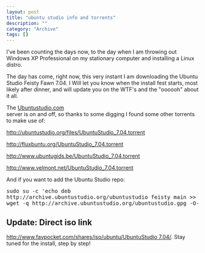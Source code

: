 ```yaml
--- 
layout: post 
title: "ubuntu studio info and torrents"
description: ""
category: "Archive"
tags: []
---  
```

<p>I've been counting the days now, to the day when I am throwing out Windows XP Professional on my stationary computer and installing a Linux distro.</p> <p>The day has come, right now, this very instant I am downloading the Ubuntu Studio Feisty Fawn 7.04. I Will let you know when the install fest starts, most likely after dinner, and will update you on the WTF's and the "oooooh" about it all.</p> <p>The <a href="http://www.ubuntustudio.com/home">Ubuntustudio.com</a> <br/> server is on and off, so thanks to some digging I found some other torrents to make use of:</p> 
<a href="http://ubuntustudio.org/files/UbuntuStudio_7.04.torrent">http://ubuntustudio.org/files/UbuntuStudio_7.04.torrent</a>
 
<a href="http://fluxbuntu.org/UbuntuStudio_7.04.torrent">http://fluxbuntu.org/UbuntuStudio_7.04.torrent</a>
 
<a href="http://www.ubuntugids.be/UbuntuStudio_7.04.torrent">http://www.ubuntugids.be/UbuntuStudio_7.04.torrent</a>
 
<a href="http://www.velmont.net/UbuntuStudio_7.04.torrent">http://www.velmont.net/UbuntuStudio_7.04.torrent</a>
 
 <p>And if you want to add the Ubuntu Studio repo:</p> 
<pre class="brush: bash">
sudo su -c 'echo deb
http://archive.ubuntustudio.org/ubuntustudio feisty main >> /etc/apt/sources.list'
wget -q http://archive.ubuntustudio.org/ubuntustudio.gpg -O- | sudo apt-key add - && sudo apt-get update
</pre>
<h2>Update: Direct iso link</h2>
<p><a href="http://www.favpocket.com/shares/iso/ubuntu/UbuntuStudio%207.04/">http://www.favpocket.com/shares/iso/ubuntu/UbuntuStudio 7.04/</a>. Stay tuned for the install, step by step!</p>